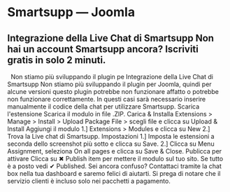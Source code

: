 # Smartsupp — Joomla
## Integrazione della Live Chat di Smartsupp Non hai un account Smartsupp ancora? Iscriviti gratis in solo 2 minuti.
  Non stiamo più sviluppando il plugin pe
Integrazione della Live Chat di Smartsupp
Non stiamo più sviluppando il plugin per Joomla, quindi per alcune versioni questo plugin potrebbe non funzionare affatto o potrebbe non funzionare correttamente. In questi casi sarà necessario inserire manualmente il codice della chat per utilizzare Smartsupp.
Scarica l'estensione
Scarica il modulo in file .ZIP.
Carica & Installa
Extensions > Manage > Install > Upload Package File > scegli file e clicca su Upload & Install
Aggiungi il modulo
1.] Extensions > Modules e clicca su New
2.] Trova la Live chat di Smartsupp.
Impostazioni
1.] Imposta le estensioni a seconda dello screenshot più sotto e clicca su Save.
2.] Clicca su Menu Assignment, seleziona On all pages e clicca su Save & Close.
Publicca per attivare
Clicca su ✖ Publish item per mettere il modulo sul tuo sito. Se tutto è a posto vedi ✔ Published.
Sei ancora confuso? Contattaci tramite la chat box nella tua dashboard e saremo felici di aiutarti. Si prega di notare che il servizio clienti è incluso solo nei pacchetti a pagamento.


